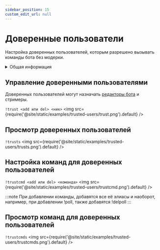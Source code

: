 ```yaml
---
sidebar_position: 15
custom_edit_url: null
---
```


# Доверенные пользователи

Настройка доверенных пользователей, которым разрешено вызывать команды бота без модерки.

<details>
  <summary>Общая информация</summary>
  <ul>
    <li><b>Название:</b> trust</li>
    <li><b>Элиасы:</b> trusts, trustcmd, trustcmds</li>
    <li><b>Кулдаун:</b> общий 3 секунды</li>
    <li><a href="https://github.com/Relanit/ModBoty/blob/master/ModBoty/cogs/trusted_users.py"><b>Исходный код</b></a></li>
  </ul>
</details>

## Управление доверенными пользователями
Доверенных пользователей могут назначать [редакторы бота](./editors.md) и стримеры. 

`!trust <add или del> <ник>`
<img src={require('@site/static/examples/trusted-users/trust.png').default} />

## Просмотр доверенных пользователей
`!trusts`
<img src={require('@site/static/examples/trusted-users/trusts.png').default} />

## Настройка команд для доверенных пользователей

`!trustcmd <add или del> <команда>`
<img src={require('@site/static/examples/trusted-users/trustcmd.png').default} /> <p></p>

:::note
При добавлении команды, добавятся все её элиасы и наоборот, например, при добавлении !poll, также добавятся !delpoll
:::

## Просмотр команд для доверенных пользователей
`!trustcmds`
<img src={require('@site/static/examples/trusted-users/trustcmds.png').default} />
